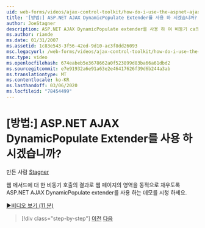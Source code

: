 ```yaml
---
uid: web-forms/videos/ajax-control-toolkit/how-do-i-use-the-aspnet-ajax-dynamicpopulate-extender
title: '[방법:] ASP.NET AJAX DynamicPopulate Extender를 사용 하 시겠습니까? | Microsoft Docs'
author: JoeStagner
description: ASP.NET AJAX DynamicPopulate extender를 사용 하 여 비동기 ca의 결과로 웹 페이지의 영역을 동적으로 채우는 데모를 시청 합니다.
ms.author: riande
ms.date: 01/31/2007
ms.assetid: 1c83e543-3f56-42ed-9d10-ac3f8dd26093
msc.legacyurl: /web-forms/videos/ajax-control-toolkit/how-do-i-use-the-aspnet-ajax-dynamicpopulate-extender
msc.type: video
ms.openlocfilehash: 674eabeb5e3678662a0f523899d83ba66a61dbd2
ms.sourcegitcommit: e7e91932a6e91a63e2e46417626f39d6b244a3ab
ms.translationtype: MT
ms.contentlocale: ko-KR
ms.lasthandoff: 03/06/2020
ms.locfileid: "78454499"
---
```

# <a name="how-do-i-use-the-aspnet-ajax-dynamicpopulate-extender"></a>[방법:] ASP.NET AJAX DynamicPopulate Extender를 사용 하 시겠습니까?

만든 사람 [Stagner](https://github.com/JoeStagner)

웹 메서드에 대 한 비동기 호출의 결과로 웹 페이지의 영역을 동적으로 채우도록 ASP.NET AJAX DynamicPopulate extender를 사용 하는 데모를 시청 하세요.

[&#9654;비디오 보기 (11 분)](https://channel9.msdn.com/Blogs/ASP-NET-Site-Videos/how-do-i-use-the-aspnet-ajax-dynamicpopulate-extender)

> [!div class="step-by-step"]
> [이전](how-do-i-use-the-aspnet-ajax-draggable-panel-extender.md)
> [다음](how-do-i-use-the-aspnet-ajax-filteredtextbox-extender.md)
